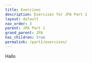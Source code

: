 ```yaml
---
title: Exercises
description: Exercises for JPA Part 1
layout: default
nav_order: 3
parent: JPA Part 1
grand_parent: JPA
has_children: true
permalink: /part1/exercises/
---
```



Hallo